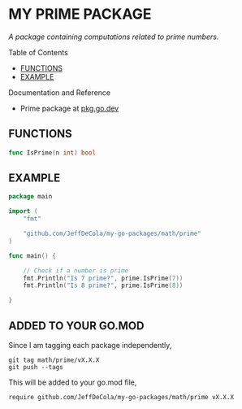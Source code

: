 # MY PRIME PACKAGE

_A package containing computations related to prime numbers._

Table of Contents

* [FUNCTIONS](https://github.com/JeffDeCola/my-go-packages/tree/master/math/prime#functions)
* [EXAMPLE](https://github.com/JeffDeCola/my-go-packages/tree/master/math/prime#example)

Documentation and Reference

* Prime package at
  [pkg.go.dev](https://pkg.go.dev/github.com/JeffDeCola/my-go-packages/math/prime)

## FUNCTIONS

```go
func IsPrime(n int) bool
```

## EXAMPLE

```go
package main

import (
    "fmt"

    "github.com/JeffDeCola/my-go-packages/math/prime"
)

func main() {

    // Check if a number is prime
    fmt.Println("Is 7 prime?", prime.IsPrime(7))
    fmt.Println("Is 8 prime?", prime.IsPrime(8))

}
```

## ADDED TO YOUR GO.MOD

Since I am tagging each package independently,

```text
git tag math/prime/vX.X.X
git push --tags
```

This will be added to your go.mod file,

```text
require github.com/JeffDeCola/my-go-packages/math/prime vX.X.X
```
